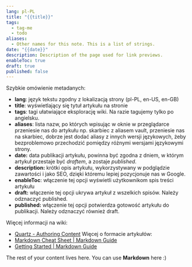 ```yaml
---
lang: pl-PL
title: "{{title}}"
tags:
  - tag-me
  - todo
aliases:
  - Other names for this note. This is a list of strings.
date: "{{date}}"
description: Description of the page used for link previews.
enableToc: true
draft: true
published: false
---
```

Szybkie omówienie metadanych:
- **lang**: język tekstu zgodny z lokalizacją strony (pl-PL, en-US, en-GB)
- **title**: wyświetlający się tytuł artykułu na stronie
- **tags**: tagi ułatwiające eksplorację wiki. Na razie tagujemy tylko po angielsku.
- **aliases**: lista nazw, po których wpisując w oknie w przeglądarce przeniesie nas do artykułu np. skarbiec z aliasem vault, przeniesie nas na skarbiec, dobrze jest dodać aliasy z innych wersji językowych, żeby bezproblemowo przechodzić pomiędzy różnymi wersjami językowymi strony.
- **date:** data publikacji artykułu, powinna być zgodna z dniem, w którym artykuł przestaje być *draftem*, a zostaje *published*.
- **description:** krótki opis artykułu, wykorzystywany w podglądzie zawartości i jako SEO, dzięki któremu lepiej pozycjonuje nas w Google.
- **enableToc**: włączenie tej opcji wyświetli użytkownikom spis treści artykułu
- **draft:** włączenie tej opcji ukrywa artykuł z wszelkich spisów. Należy odznaczyć published.
- **published:** włączenie tej opcji potwierdza gotowość artykułu do publikacji. Należy odznaczyć również draft.

Więcej informacji na wiki: 
- [Quartz - Authoring Content](https://quartz.jzhao.xyz/authoring-content)
Więcej o formacie artykułów:
- [Markdown Cheat Sheet | Markdown Guide](https://www.markdownguide.org/cheat-sheet/)
- [Getting Started | Markdown Guide](https://www.markdownguide.org/getting-started/)

The rest of your content lives here. You can use **Markdown** here :)